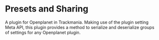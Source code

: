 # Presets and Sharing

A plugin for Openplanet in Trackmania. Making use of the plugin setting Meta API, this plugin provides a method to serialize and deserialize groups of settings for any Openplanet plugin.
